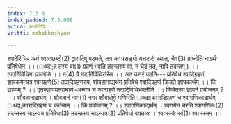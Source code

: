 ```yaml
---
index: 7.3.8
index_padded: 7.3.008
sutra: श्वादेरिञि
vritti: mahabhashyam

---
```

 श्वादेरिञ्ञि अयं श्वञ्ञ्छब्दो(2) द्वारादिषु पठ्यते, तत्र कः प्रसङ्गो यत्तदादेः स्यात्, नैव(3) प्राप्नोति नाऽर्थः प्रतिषेधेन ।। (ःथ्द्य;ह तस्य वा(1) ग्रहणं भवति तदन्तस्य वा, न चेदं तत्, नापि तदन्तम् ) ।। तदादिविधिना प्राप्नोति ।। न(4) वै तदादिविधिरस्ति ।। अत उत्तरं पठति--- प्रतिषेधे श्वादिग्रहणं ज्ञापकमन्यत्र श्वन्ग्रहणे(5) तदादिग्रहणस्य, शौवहानाद्यर्थम् प्रतिषेधे श्वादिग्रहणं क्रियते ज्ञापकार्थम् ।। किं ज्ञाप्यम् ? ।। एतज्ज्ञापयत्याचार्यः-अन्यत्र च श्वन्ग्रहणे तदादिविधिर्भवतीति ।। किमेतस्य ज्ञापने प्रयोजनम् ? ।। शौवहानाद्यर्थम् । शौवहानं नाम(1) नगरं शौवादंष्ट्रो मणिरिति ःथ्द्य;कारादिग्रहणं च श्वागणिकाद्यर्थम् ःथ्द्य;कारादिग्रहणं च कर्तव्यम् ।। किं प्रयोजनम् ? ।। श्वागणिकाद्यर्थम् । श्वगणेन चरति श्वागणिकः(2) तदन्तस्य चाऽन्यत्र प्रतिषेधः(3) तदन्तस्य चाऽन्यत्र(3) प्रतिषेधो वक्तव्यः । श्वाभस्त्रेः स्वं(1) श्वाभस्त्रम् ।। 
